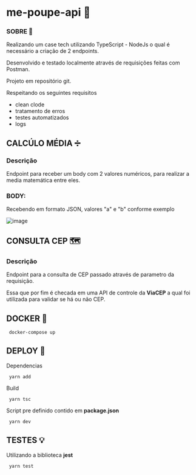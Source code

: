 # me-poupe-api :jigsaw:
### __SOBRE__ :paperclip:

Realizando um case tech utilizando TypeScript - NodeJs o qual é necessário a criação de 2 endpoints.

Desenvolvido e testado localmente através de requisições feitas com Postman.

Projeto em repositório git.

Respeitando os seguintes requisitos
  - clean clode
  - tratamento de erros
  - testes automatizados
  - logs
  
  ## __CALCÚLO MÉDIA__ :heavy_division_sign:
  ### Descrição
  Endpoint para receber um body com 2 valores numéricos, para realizar a media matemática entre eles.
  
  ### __BODY__:
  Recebendo em formato JSON, valores "a" e "b" conforme exemplo
  
  ![image](https://user-images.githubusercontent.com/62576977/192172285-e699ab38-7ff5-4409-a3ce-21efad8b0e72.png)

  
  ## __CONSULTA CEP__ :world_map:
  ### Descrição
  Endpoint para a consulta de CEP passado através de parametro da requisição.
  
  Essa que por fim é checada em uma API de controle da __ViaCEP__ a qual foi utilizada para validar se há ou não CEP.
  
  
  ## __DOCKER__ :whale2:
  ```
   docker-compose up
  ```
  ## __DEPLOY__ :rocket:
  Dependencias
  ```
   yarn add 
  ```
  Build
  ```
   yarn tsc
  ```
  Script pre definido contido em __package.json__
  ```
   yarn dev
  ```
  
  ## __TESTES__ :bulb:
  Utilizando a biblioteca __jest__
  ```
   yarn test
  ```
